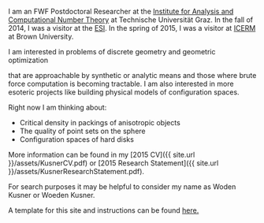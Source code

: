 I am an FWF Postdoctoral Researcher at the [Institute for Analysis and Computational Number Theory][ACNT] at Technische Universität Graz.
In the fall of 2014, I was a visitor at the [ESI][ESI]. In the spring of 2015, I was a visitor at [ICERM][ICERM] at Brown University.  



<!---Because of this, consider the site to be under construction.  Briefly, -->I am interested in problems of discrete geometry and geometric optimization
that are approachable by synthetic or analytic means and those where brute force computation is becoming tractable.
I am also interested in more esoteric projects like building physical models of configuration spaces.

Right now I am thinking about:

- Critical density in packings of anisotropic objects
- The quality of point sets on the sphere
- Configuration spaces of hard disks

<!---For more detail, you will need to go somewhere else, as this site (as of 2014) is here to test a template.  Otherwise, you would be able to check below for a 
for a short overview, or even find a link to a more recent copy my [CV]({{ site.url }}/assets/KusnerCV.pdf). For more info, search elsewhere. Google is pretty good at finding me these days.-->

More information can be found in my [2015 CV]({{ site.url }}/assets/KusnerCV.pdf) or [2015 Research Statement]({{ site.url }}/assets/KusnerResearchStatement.pdf).

For search purposes it may be helpful to consider my name as Woden Kusner or Woeden Kusner.

A template for this site and instructions can be found [here.][louis]  

[ACNT]: http://finanz.math.tugraz.at/
[ESI]: http://www.esi.ac.at/
[ICERM]: http://icerm.brown.edu/
[louis]: http://theran.lt/2014/11/12/about-this-site.html
 